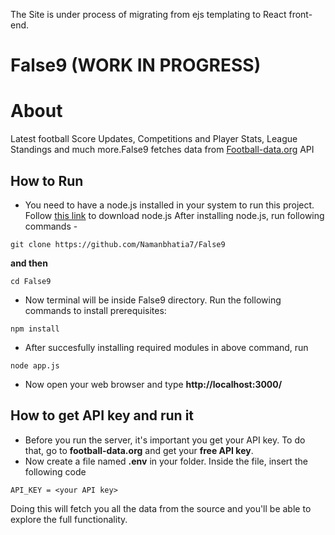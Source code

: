 The Site is under process of migrating from ejs templating to React front-end.

# False9 (WORK IN PROGRESS)

# About
Latest football Score Updates, Competitions and Player Stats, League Standings and much more.False9 fetches data from [Football-data.org](https://www.football-data.org/) API


## How to Run
- You need to have a node.js installed in your system to run this project. Follow [this link](https://nodejs.org/en/download/) to download node.js
After installing node.js, run following commands -
```
git clone https://github.com/Namanbhatia7/False9
```
**and then** 
```
cd False9
```

- Now terminal will be inside False9 directory. Run the following commands to install prerequisites:
```
npm install
```

- After succesfully installing required modules in above command, run 
```
node app.js
```

- Now open your web browser and type **http://localhost:3000/**

## How to get API key and run it

- Before you run the server, it's important you get your API key. To do that, go to **football-data.org** and get your **free API key**. 
- Now create a file named **.env** in your folder. Inside the file, insert the following code

```
API_KEY = <your API key>
```
Doing this will fetch you all the data from the source and you'll be able to explore the full functionality. 

